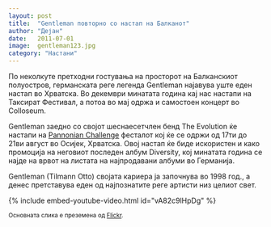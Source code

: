 ```yaml
---
layout: post
title:  "Gentleman повторно со настап на Балканот"
author: "Дејан"
date:   2011-07-01
image:  gentleman123.jpg
category: "Настани"
---
```


По неколкуте претходни гостувања на просторот на Балканскиот полуостров, германската реге легенда Gentleman најавува 
уште еден настап во Хрватска. Во декември минатата година кај нас настапи на Таксират Фестивал, а потоа во мај одржа и 
самостоен концерт во Colloseum.

Gentleman заедно со својот шеснаесетчлен бенд The Evolution ќе настапи на 
[Pannonian Challenge](http://2011.pannonian.org/hr/) фесталот кој ќе се одржи од 17ти до 21ви август во Осијек, 
Хрватска. Овој настап ќе биде искористен и како промоција на неговиот последен албум Diversity, кој минатата година се 
најде на врвот на листата на најпродавани албуми во Германија.

Gentleman (Tilmann Otto) својата кариера ја започнува во 1998 год., а денес претставува еден од најпознатите реге 
артисти низ целиот свет.

{% include embed-youtube-video.html id="vA82c9lHpDg" %}

<small>Основната слика е преземена од [Flickr](http://www.flickr.com/photos/pixelydixel/4890105071/).</small>